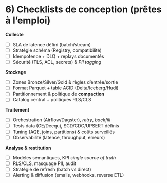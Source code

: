 # 6) Checklists de conception (prêtes à l’emploi)

**Collecte**

* [ ] SLA de latence défini (batch/stream)
* [ ] Stratégie schéma (Registry, compatibilité)
* [ ] Idempotence + DLQ + replays documentés
* [ ] Sécurité (TLS, ACL, secrets) & *PII tagging*

**Stockage**

* [ ] Zones Bronze/Silver/Gold & règles d’entrée/sortie
* [ ] Format Parquet + table ACID (Delta/Iceberg/Hudi)
* [ ] Partitionnement & politique de **compaction**
* [ ] Catalog central + politiques RLS/CLS

**Traitement**

* [ ] Orchestration (Airflow/Dagster), *retry*, *backfill*
* [ ] Tests data (GE/Deequ), SCD/CDC/UPSERT définis
* [ ] Tuning (AQE, joins, partitions) & coûts surveillés
* [ ] Observabilité (latence, throughput, erreurs)

**Analyse & restitution**

* [ ] Modèles sémantiques, KPI *single source of truth*
* [ ] RLS/CLS, masquage PII, audit
* [ ] Stratégie de refresh (batch vs direct)
* [ ] Alerting & diffusion (emails, webhooks, reverse ETL)
